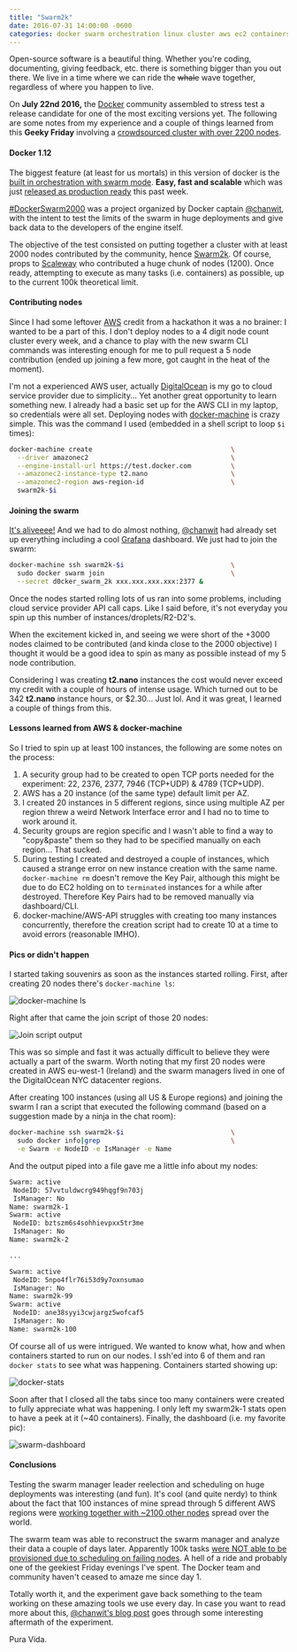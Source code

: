 ```yaml
---
title: "Swarm2k"
date: 2016-07-31 14:00:00 -0600
categories: docker swarm orchestration linux cluster aws ec2 containers
---
```


Open-source software is a beautiful thing. Whether you're coding, documenting, giving feedback, etc. there is something bigger than you out there. We live in a time where we can ride the ~~whale~~ wave together, regardless of where you happen to live.

On __July 22nd 2016,__ the [Docker](https://docker.com) community assembled to stress test a release candidate for one of the most exciting versions yet. The following are some notes from my experience and a couple of things learned from this __Geeky Friday__ involving a [crowdsourced cluster with over 2200 nodes](https://github.com/swarm2k/swarm2k).

#### Docker 1.12

The biggest feature (at least for us mortals) in this version of docker is the [built in orchestration with swarm mode](https://docs.docker.com/engine/swarm/). __Easy, fast and scalable__ which was just [released as production ready](https://blog.docker.com/2016/07/docker-built-in-orchestration-ready-for-production-docker-1-12-goes-ga/) this past week.

[#DockerSwarm2000](https://twitter.com/search?vertical=default&q=%23dockerswarm2000&src=typd) was a project organized by Docker captain [@chanwit](https://twitter.com/chanwit), with the intent to test the limits of the swarm in huge deployments and give back data to the developers of the engine itself.

The objective of the test consisted on putting together a cluster with at least 2000 nodes contributed by the community, hence [Swarm2k](https://github.com/swarm2k/swarm2k). Of course, props to [Scaleway](https://twitter.com/scaleway) who contributed a huge chunk of nodes (1200). Once ready, attempting to execute as many tasks (i.e. containers) as possible, up to the current 100k theoretical limit.

#### Contributing nodes

Since I had some leftover [AWS](https://aws.amazon.com/) credit from a hackathon it was a no brainer: I wanted to be a part of this. I don't deploy nodes to a 4 digit node count cluster every week, and a chance to play with the new swarm CLI commands was interesting enough for me to pull request a 5 node contribution (ended up joining a few more, got caught in the heat of the moment).

I'm not a experienced AWS user, actually [DigitalOcean](https://www.digitalocean.com/) is my go to cloud service provider due to simplicity... Yet another great opportunity to learn something new. I already had a basic set up for the AWS CLI in my laptop, so credentials were all set. Deploying nodes with [docker-machine](https://docs.docker.com/machine/overview/) is crazy simple. This was the command I used (embedded in a shell script to loop `$i` times):

```bash
docker-machine create                                   \
  --driver amazonec2                                    \
  --engine-install-url https://test.docker.com          \
  --amazonec2-instance-type t2.nano                     \
  --amazonec2-region aws-region-id                      \
  swarm2k-$i
```

#### Joining the swarm

[It's aliveeee!](https://www.youtube.com/watch?v=c_2e6sQxM0A) And we had to do almost nothing, [@chanwit](https://twitter.com/chanwit) had already set up everything including a cool [Grafana](http://grafana.org/) dashboard. We just had to join the swarm:

```bash
docker-machine ssh swarm2k-$i                           \
  sudo docker swarm join                                \
  --secret d0cker_swarm_2k xxx.xxx.xxx.xxx:2377 &
```

Once the nodes started rolling lots of us ran into some problems, including cloud service provider API call caps. Like I said before, it's not everyday you spin up this number of instances/droplets/R2-D2's.

When the excitement kicked in, and seeing we were short of the +3000 nodes claimed to be contributed (and kinda close to the 2000 objective) I thought it would be a good idea to spin as many as possible instead of my 5 node contribution.

Considering I was creating __t2.nano__ instances the cost would never exceed my credit with a couple of hours of intense usage. Which turned out to be 342 __t2.nano__ instance hours, or $2.30... Just lol. And it was great, I learned a couple of things from this.

#### Lessons learned from AWS & docker-machine

So I tried to spin up at least 100 instances, the following are some notes on the process:

1. A security group had to be created to open TCP ports needed for the experiment: 22, 2376, 2377, 7946 (TCP+UDP) & 4789 (TCP+UDP).
2. AWS has a 20 instance (of the same type) default limit per AZ.
3. I created 20 instances in 5 different regions, since using multiple AZ per region threw a weird Network Interface error and I had no to time to work around it.
4. Security groups are region specific and I wasn't able to find a way to "copy&paste" them so they had to be specified manually on each region... That sucked.
5. During testing I created and destroyed a couple of instances, which caused a strange error on new instance creation with the same name. `docker-machine rm` doesn't remove the Key Pair, although this might be due to do EC2 holding on to `terminated` instances for a while after destroyed. Therefore Key Pairs had to be removed manually via dashboard/CLI.
6. docker-machine/AWS-API struggles with creating too many instances concurrently, therefore the creation script had to create 10 at a time to avoid errors (reasonable IMHO).

#### Pics or didn't happen

I started taking souvenirs as soon as the instances started rolling. First, after creating 20 nodes there's `docker-machine ls`:

![docker-machine ls](/assets/swarm2k-machine-ls.png "docker-machine ls")

Right after that came the join script of those 20 nodes:

![Join script output](/assets/swarm2k-join.png "Join script output")

This was so simple and fast it was actually difficult to believe they were actually a part of the swarm. Worth noting that my first 20 nodes were created in AWS eu-west-1 (Ireland) and the swarm managers lived in one of the DigitalOcean NYC datacenter regions.

After creating 100 instances (using all US & Europe regions) and joining the swarm I ran a script that executed the following command (based on a suggestion made by a ninja in the chat room):

```bash
docker-machine ssh swarm2k-$i                           \
  sudo docker info|grep                                 \
  -e Swarm -e NodeID -e IsManager -e Name
```

And the output piped into a file gave me a little info about my nodes:

```txt
Swarm: active
 NodeID: 57vvtuldwcrg949hqgf9n703j
 IsManager: No
Name: swarm2k-1
Swarm: active
 NodeID: bztszm6s4sohhievpxx5tr3me
 IsManager: No
Name: swarm2k-2

...

Swarm: active
 NodeID: 5npo4flr76i53d9y7oxnsumao
 IsManager: No
Name: swarm2k-99
Swarm: active
 NodeID: ane38syyi3cwjargz5wofcaf5
 IsManager: No
Name: swarm2k-100
```

Of course all of us were intrigued. We wanted to know what, how and when containers started to run on our nodes. I ssh'ed into 6 of them and ran `docker stats` to see what was happening. Containers started showing up:

![docker-stats](/assets/docker-stats.png "docker-stats")

Soon after that I closed all the tabs since too many containers were created to fully appreciate what was happening. I only left my swarm2k-1 stats open to have a peek at it (~40 containers). Finally, the dashboard (i.e. my favorite pic):

![swarm-dashboard](/assets/swarm-dashboard.png "swarm-dashboard")

#### Conclusions

Testing the swarm manager leader reelection and scheduling on huge deployments was interesting (and fun). It's cool (and quite nerdy) to think about the fact that 100 instances of mine spread through 5 different AWS regions were [working together with ~2100 other nodes](https://www.youtube.com/watch?v=e_DqV1xdf-Y) spread over the world.

The swarm team was able to reconstruct the swarm manager and analyze their data a couple of days later. Apparently 100k tasks [were NOT able to be provisioned due to scheduling on failing nodes](https://twitter.com/upthecyberpunks/status/759190678681202689). A hell of a ride and probably one of the geekiest Friday evenings I've spent. The Docker team and community haven't ceased to amaze me since day 1.

Totally worth it, and the experiment gave back something to the team working on these amazing tools we use every day. In case you want to read more about this, [@chanwit's blog post](https://blog.online.net/2016/07/29/docker-swarm-an-analysis-of-a-very-large-scale-container-system/) goes through some interesting aftermath of the experiment.

Pura Vida.
